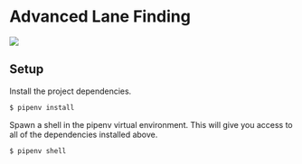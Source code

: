 # Advanced Lane Finding

![](media/lane_detection.gif)

## Setup

Install the project dependencies.

```bash
$ pipenv install
```

Spawn a shell in the pipenv virtual environment. This will give you access to all of the
dependencies installed above.

```bash
$ pipenv shell
```
